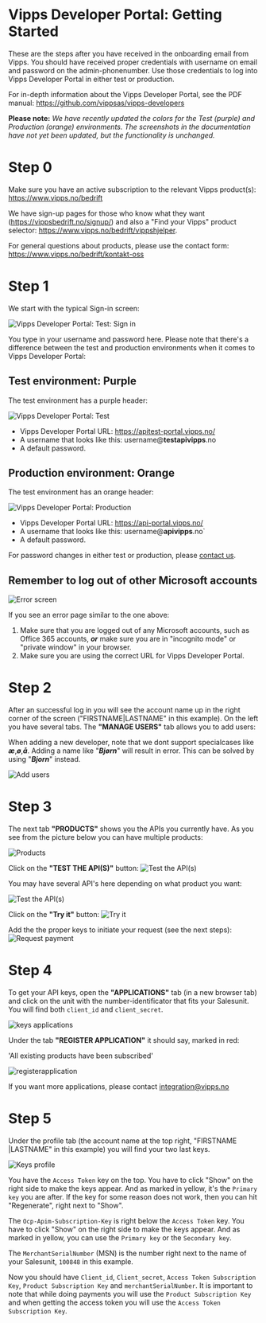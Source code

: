 # Vipps Developer Portal: Getting Started

These are the steps after you have received in the onboarding email from Vipps. You should have received proper credentials with username on email and password on the admin-phonenumber. Use those credentials to log into Vipps Developer Portal in either test or production.

For in-depth information about the Vipps Developer Portal, see the PDF manual: https://github.com/vippsas/vipps-developers

**Please note:** _We have recently updated the colors for the Test (purple) and Production (orange) environments.
The screenshots in the documentation have not yet been updated, but the functionality is unchanged._

# Step 0

Make sure you have an active subscription to the relevant Vipps product(s): https://www.vipps.no/bedrift

We have sign-up pages for those who know what they want (https://vippsbedrift.no/signup/)
and also a "Find your Vipps" product selector: https://www.vipps.no/bedrift/vippshjelper.

For general questions about products, please use the contact form: https://www.vipps.no/bedrift/kontakt-oss

# Step 1

We start with the typical Sign-in screen:

![Vipps Developer Portal: Test: Sign in](images/vipps-developer-portal-test-signin.png)

You type in your username and password here. Please note that there's a difference between the test and production environments when it comes to Vipps Developer Portal:

## Test environment: Purple

The test environment has a purple header:

![Vipps Developer Portal: Test](images/vipps-developer-portal-test.png)

* Vipps Developer Portal URL: https://apitest-portal.vipps.no/
* A username that looks like this: username@**testapivipps**.no
* A default password.

## Production environment: Orange

The test environment has an orange header:

![Vipps Developer Portal: Production](images/vipps-developer-portal-production.png)

* Vipps Developer Portal URL: https://api-portal.vipps.no/
* A username that looks like this: username@**apivipps**.no`
* A default password.

For password changes in either test or production, please [contact us](contact.md).

## Remember to log out of other Microsoft accounts

![Error screen](images/Error-Screen.PNG?raw=true "Title")

If you see an error page similar to the one above:

1. Make sure that you are logged out of any Microsoft accounts, such as Office 365 accounts, _**or**_ make sure you are in "incognito mode" or "private window" in your browser.
2. Make sure you are using the correct URL for Vipps Developer Portal.

# Step 2

After an successful log in you will see the account name up in the right corner of the screen ("FIRSTNAME|LASTNAME" in this example). On the left you have several tabs.
The **"MANAGE USERS"** tab allows you to add users:

When adding a new developer, note that we dont support specialcases like _**æ**_,_**ø**_,_**å**_. Adding a name like "_**Bjørn**_" will result in error. This can be solved by using "_**Bjorn**_" instead. 

![Add users](images/vipps-developer-portal-test-manageusers.png)

# Step 3

The next tab **"PRODUCTS"** shows you the APIs you currently have. As you see from the picture below you can have multiple products:

![Products](images/vipps-developer-portal-test-products.png)

Click on the **"TEST THE API(S)"** button:
![Test the API(s)](images/vipps-developer-portal-test-products-accesstoken.png)

You may have several API's here depending on what product you want:

![Test the API(s)](images/vipps-developer-portal-test-products-ecommerce.png)

Click on the **"Try it"** button:
![Try it](images/vipps-developer-portal-test-products-ecommerce-testtheapis.png)

Add the the proper keys to initiate your request (see the next steps):
![Request payment](images/Request_payment.PNG?raw=true "Title")

# Step 4

To get your API keys, open the **"APPLICATIONS"** tab (in a new browser tab) and click on the unit with the number-identificator that fits your Salesunit. You will find both `client_id` and `client_secret`.

![keys applications](images/vipps-developer-portal-applications-viewsecret.png)

Under the tab **"REGISTER APPLICATION"** it should say, marked in red:

'All existing products have been subscribed'

![registerapplication](images/vipps-developer-portal-test-registerapplication.png)

If you want more applications, please contact integration@vipps.no

# Step 5

Under the profile tab (the account name at the top right, "FIRSTNAME |LASTNAME" in this example) you will find your two last keys.

![Keys profile](images/vipps-developer-portal-test-products-accesstoken-defaultaccesstoken.png)

You have the `Access Token` key on the top. You have to click "Show" on the right side to make the keys appear. And as marked in yellow, it's the `Primary key` you are after. If the key for some reason does not work, then you can hit "Regenerate", right next to "Show".

The `Ocp-Apim-Subscription-Key` is right below the `Access Token` key. You have to click "Show" on the right side to make the keys appear. And as marked in yellow, you can use the `Primary key` or the `Secondary key`.

The `MerchantSerialNumber` (MSN) is the number right next to the name of your Salesunit, `100848` in this example.

Now you should have `Client_id`, `Client_secret`, `Access Token Subscription Key`, `Product Subscription Key` and `merchantSerialNumber`. It is important to note that while doing payments you will use the `Product Subscription Key` and when getting the access token you will use the `Access Token Subscription Key`.
